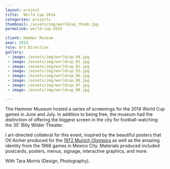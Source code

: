 ```yaml
---
layout: project
title:  World Cup 2014
categories: projects
thumbnail: /assets/img/worldcup_thumb.jpg
permalink: world-cup-2014

client: Hammer Museum
year: 2014
role: Art Direction
gallery:
 - image: /assets/img/worldcup_04.jpg
 - image: /assets/img/worldcup_01.jpg
 - image: /assets/img/worldcup_02.jpg
 - image: /assets/img/worldcup_03.jpg
 - image: /assets/img/worldcup_05.jpg
 - image: /assets/img/worldcup_06.jpg
 - image: /assets/img/worldcup_07.jpg
 - image: /assets/img/worldcup_08.jpg

---
```


The Hammer Museum hosted a series of screenings for the 2014 World Cup games in June and July. In addition to being free, the museum had the distinction of offering the biggest screen in the city for football-watching: the 35' Billy Wilder Theater.  

I art-directed collateral for this event, inspired by the beautiful posters that Otl Aicher produced for the [1972 Munich Olympics](http://www.1972municholympics.co.uk/Posters/Poster_Sport_Section.php) as well as the amazing identity from the 1968 games in Mexico City. Materials produced included postcards, posters, menus, signage, interactive graphics, and more.  

With Tara Morris (Design, Photography).